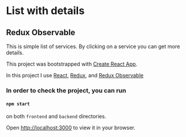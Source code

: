 # List with details

## Redux Observable

This is simple list of services. By clicking on a service you can get more details.

This project was bootstrapped with [Create React App](https://github.com/facebook/create-react-app).

In this project I use [React](https://reactjs.org/), [Redux](https://redux.js.org/), and [Redux Observable](https://redux-observable.js.org)

### In order to check the project, you can run

#### `npm start`

on both `frontend` and `backend` directories.

Open [http://localhost:3000](http://localhost:3000) to view it in your browser.
